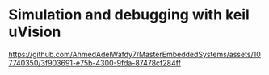 # Simulation and debugging with keil uVision




https://github.com/AhmedAdelWafdy7/MasterEmbeddedSystems/assets/107740350/3f903691-e75b-4300-9fda-87478cf284ff

